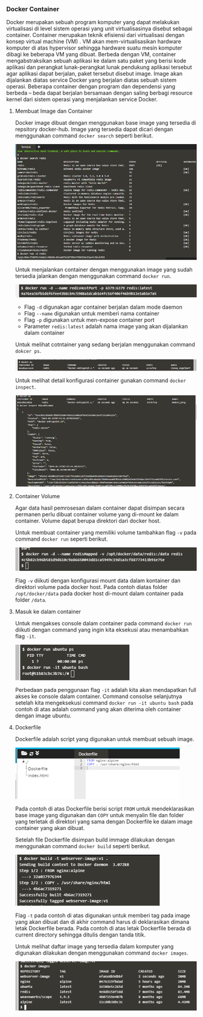 ### Docker Container

Docker merupakan sebuah program komputer yang dapat melakukan virtualisasi di level sistem operasi yang unit virtualisasinya disebut sebagai container. Container merupakan teknik efisiensi dari virtualisasi dengan konsep virtual machine (VM) . 
VM akan mem-virtualisasikan hardware komputer di atas hypervisor sehingga hardware suatu mesin komputer dibagi ke beberapa VM yang dibuat. Berbeda dengan VM, container mengabstraksikan sebuah aplikasi ke dalam satu paket yang berisi kode aplikasi dan perangkat lunak-perangkat lunak pendukung aplikasi tersebut agar aplikasi dapat berjalan, paket tersebut disebut image. Image akan dijalankan diatas service Docker yang berjalan diatas sebuah sistem operasi. Beberapa container dengan program dan dependensi yang berbeda – beda dapat berjalan bersamaan dengan saling berbagi resource kernel dari sistem operasi yang menjalankan service Docker. 


1. Membuat Image dan Container

    Docker image dibuat dengan menggunakan base image yang tersedia di repsitory docker-hub. Image yang tersedia dapat dicari dengan menggunakan command `docker search` seperti berikut.

    ![01](images/01.png)

    Untuk menjalankan container dengan menggunakan image yang sudah tersedia jalankan dengan menggunakan command `docker run`.

    ![02](images/03.png)

    - Flag `-d` digunakan agar container berjalan dalam mode daemon
    - Flag `--name` digunakan untuk memberi nama container
    - Flag `-p` digunakan untuk men-expose container port
    - Parameter `redis:latest` adalah nama image yang akan dijalankan dalam container

    Untuk melihat cotntainer yang sedang berjalan menggunakan command `dokcer ps`.

    ![03](images/02.png)

    Untuk melihat detail konfigurasi container gunakan command `docker inspect`.

    ![04](images/02-1.png)

2. Container Volume

    Agar data hasil pemrosesan dalam container dapat disimpan secara permanen perlu dibuat container volume yang di-mount ke dalam container. Volume dapat berupa direktori dari docker host.

    Untuk membuat container yang memiliki volume tambahkan flag `-v` pada command `docker run` seperti berikut.

    ![05](images/05.png)

    Flag `-v` diikuti dengan konfigurasi mount data dalam kontainer dan direktori volume pada docker host. Pada contoh diatas folder `/opt/docker/data` pada docker host di-mount dalam container pada folder `/data`.

3. Masuk ke dalam container

    Untuk mengakses console dalam container pada command `docker run` diikuti dengan command yang ingin kita eksekusi atau menambahkan flag `-it`.

    ![06](images/06.png)

    Perbedaan pada penggunaan flag `-it` adalah kita akan mendapatkan full akses ke console dalam container. Command consolse selanjutnya setelah kita mengeksekusi command `docker run -it ubuntu bash` pada contoh di atas adalah command yang akan diterima oleh container dengan image ubuntu.

4. Dockerfile

    Dockerfile adalah script yang digunakan untuk membuat sebuah image.

    ![07](images/11.png)

    Pada contoh di atas Dockerfile berisi script `FROM` untuk mendeklarasikan base image yang digunakan dan `COPY` untuk menyalin file dan folder yang terletak di direktori yang sama dengan Dockerfile ke dalam image container yang akan dibuat.

    Setelah file Dockerfile disimpan build immage dilakukan dengan menggunakan command `docker build` seperti berikut.

    ![08](images/12.png)

    Flag `-t` pada contoh di atas digunakan untuk memberi tag pada image yang akan dibuat dan di akhir command harus di deklarasikan dimana letak Dockerfile berada. Pada contoh di atas letak Dockerfile berada di current directory sehingga ditulis dengan tanda titik.

    Untuk melihat daftar image yang tersedia dalam komputer yang digunakan dilakukan dengan menggunakan command `docker images`.

    ![09](images/12-1.png)
